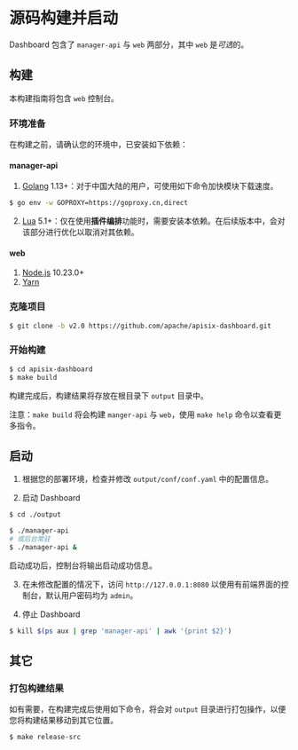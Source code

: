 <!--
#
# Licensed to the Apache Software Foundation (ASF) under one or more
# contributor license agreements.  See the NOTICE file distributed with
# this work for additional information regarding copyright ownership.
# The ASF licenses this file to You under the Apache License, Version 2.0
# (the "License"); you may not use this file except in compliance with
# the License.  You may obtain a copy of the License at
#
#     http://www.apache.org/licenses/LICENSE-2.0
#
# Unless required by applicable law or agreed to in writing, software
# distributed under the License is distributed on an "AS IS" BASIS,
# WITHOUT WARRANTIES OR CONDITIONS OF ANY KIND, either express or implied.
# See the License for the specific language governing permissions and
# limitations under the License.
#
-->

# 源码构建并启动

Dashboard 包含了 `manager-api` 与 `web` 两部分，其中 `web` 是*可选*的。

## 构建

本构建指南将包含 `web` 控制台。

### 环境准备

在构建之前，请确认您的环境中，已安装如下依赖：

#### manager-api

1. [Golang](https://golang.org/dl/) 1.13+：对于中国大陆的用户，可使用如下命令加快模块下载速度。

```sh
$ go env -w GOPROXY=https://goproxy.cn,direct
```

2. [Lua](https://www.lua.org/download.html) 5.1+：仅在使用**插件编排**功能时，需要安装本依赖。在后续版本中，会对该部分进行优化以取消对其依赖。

#### web

1. [Node.js](https://nodejs.org/en/download/) 10.23.0+
2. [Yarn](https://yarnpkg.com/getting-started/install)

### 克隆项目

```sh
$ git clone -b v2.0 https://github.com/apache/apisix-dashboard.git
```

### 开始构建

```sh
$ cd apisix-dashboard
$ make build
```

构建完成后，构建结果将存放在根目录下 `output` 目录中。

注意：`make build` 将会构建 `manger-api` 与 `web`，使用 `make help` 命令以查看更多指令。

## 启动

1. 根据您的部署环境，检查并修改 `output/conf/conf.yaml` 中的配置信息。

2. 启动 Dashboard

```sh
$ cd ./output

$ ./manager-api
# 或后台常驻
$ ./manager-api &
```

启动成功后，控制台将输出启动成功信息。

3. 在未修改配置的情况下，访问 `http://127.0.0.1:8080` 以使用有前端界面的控制台，默认用户密码均为 `admin`。

4. 停止 Dashboard

```sh
$ kill $(ps aux | grep 'manager-api' | awk '{print $2}')
```

## 其它

### 打包构建结果

如有需要，在构建完成后使用如下命令，将会对 `output` 目录进行打包操作，以便您将构建结果移动到其它位置。

```sh
$ make release-src
```
